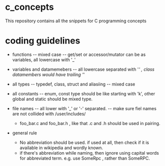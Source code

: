 # c_concepts
This repository contains all the snippets for C programming concepts

# coding guidelines

* functions -- mixed case -- get/set or accessor/mutator  can be as variables, all lowercase with '_'
* variables and datamemebers -- all lowercase separated with '_' , class datamembers would have trailing '_'
* all types -- typedef, class, struct and aliasiing -- mixed case
* all constants -- enum, const type should be like starting with 'k', other global and static should be mixed type.
* file names -- all lower with '_' or '-' separated. -- make sure fiel names are not collided with /user/includes/
   - foo_bar.c and foo_bar.h , like that .c and .h should be used in pairing.

* general rule
   - No abbreviation should be used. if used at all, then check if it is available in wikipedia and wordly known.
   - if there's abbreviation while naming, then ignore using capital words for abbreviated term. e.g. use SomeRpc , rather than SomeRPC.

